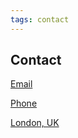 ```yaml
---
tags: contact
---
```


## Contact

<i class="fas fa-at" data-contact="Email: brad@nexusseven.com"></i>[Email](mailto:brad@nexusseven.com)

<i class="fas fa-phone" data-contact="Phone  +442070971340"></i>[Phone](tel:+442070971340)

<!-- <i class="fas fa-sms" data-contact="  SMS: +442070971340"></i>[SMS](sms:+442070971340) -->

<i class="fas fa-map-marker-alt" data-contact="Location: London, UK"></i>[London, UK](https://goo.gl/maps/Gzuf7DiyDRaQmh8J8)

<!-- ![Brad Bust](img/brad-bust-pub1.png) -->